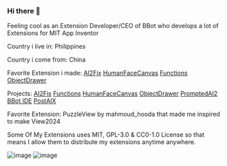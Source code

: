 ### Hi there 👋

Feeling cool as an Extension Developer/CEO of BBot who develops a lot of Extensions for MIT App Inventor 

Country i live in: Philippines

Country i come from: China

Favorite Extension i made: 
<a href="https://github.com/bextdev797/BextdevProject/raw/main/PERSONAL_EXTENSIONS/com.bextdev.AI2Fix.aix">AI2Fix</a>
<a href="https://github.com/bextdev797/BextdevProject/raw/main/PERSONAL_EXTENSIONS/com.bextdev.HumanFaceCanvas.aix">HumanFaceCanvas</a>
<a href="https://github.com/theFuncTions/Functions/releases/download/2.0/com.bextdev.FunctionsOctopus.aix">Functions</a>
<a href="https://github.com/bextdev797/BextdevProject/raw/main/PERSONAL_EXTENSIONS/com.bextdev.ObjectDrawer.aix">ObjectDrawer</a>

Projects:
<a href="https://github.com/bextdev797/BextdevProject/raw/main/PERSONAL_EXTENSIONS/com.bextdev.AI2Fix.aix">AI2Fix</a>
<a href="https://github.com/theFuncTions/Functions/releases/download/1.1/com.brandonang.functions.aix">Functions</a>
<a href="https://github.com/bextdev797/BextdevProject/raw/main/PERSONAL_EXTENSIONS/com.bextdev.HumanFaceCanvas.aix">HumanFaceCanvas</a>
<a href="https://github.com/bextdev797/BextdevProject/raw/main/PERSONAL_EXTENSIONS/com.bextdev.ObjectDrawer.aix">ObjectDrawer</a>
<a href="https://github.com/bextdev797/PromptedAI2/releases/download/1/PromptedAI2Setup.msi">PromptedAI2</a>
<a href="https://github.com/bextdev797/BBotIDE/releases/download/3.0.0/BBotIDESetupV3.msi">BBot IDE</a>
<a href="https://drive.google.com/uc=?export=download&id=19hUx6oUhKEO2AceEGi-aklZaTKRex7Db/">PostAIX</a>

Favorite Extension: PuzzleView by mahmoud_hooda that made me inspired to make View2024

Some Of My Extensions uses MIT, GPL-3.0 & CC0-1.0 License so that means I allow them to distribute my extensions anytime anywhere.

![image](https://github-readme-stats.vercel.app/api?username=bextdev797) ![image](https://github-readme-stats.vercel.app/api/top-langs/?username=bextdev797)
